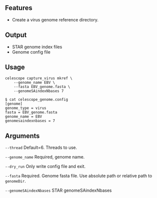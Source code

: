 ## Features
- Create a virus genome reference directory.

## Output

- STAR genome index files
- Genome config file

## Usage
```
celescope capture_virus mkref \
    --genome_name EBV \
    --fasta EBV_genome.fasta \
    --genomeSAindexNbases 7
```

```
$ cat celescope_genome.config
[genome]
genome_type = virus
fasta = EBV_genome.fasta
genome_name = EBV
genomesaindexnbases = 7
```


## Arguments
`--thread` Default=6. Threads to use.

`--genome_name` Required, genome name.

`--dry_run` Only write config file and exit.

`--fasta` Required. Genome fasta file. Use absolute path or relative path to `genomeDir`.

`--genomeSAindexNbases` STAR genomeSAindexNbases

